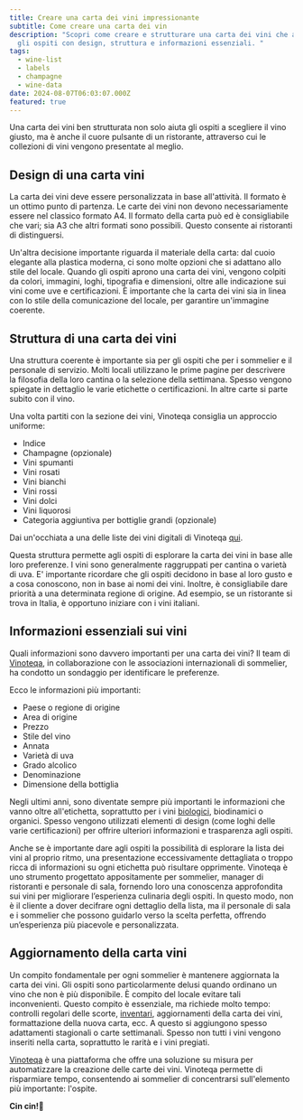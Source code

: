 ```yaml
---
title: Creare una carta dei vini impressionante
subtitle: Come creare una carta dei vin
description: "Scopri come creare e strutturare una carta dei vini che affascina
  gli ospiti con design, struttura e informazioni essenziali. "
tags:
  - wine-list
  - labels
  - champagne
  - wine-data
date: 2024-08-07T06:03:07.000Z
featured: true
---
```


Una carta dei vini ben strutturata non solo aiuta gli ospiti a scegliere il vino giusto, ma è anche il cuore pulsante di un ristorante, attraverso cui le collezioni di vini vengono presentate al meglio.

## Design di una carta vini

La carta dei vini deve essere personalizzata in base all'attività. Il formato è un ottimo punto di partenza. Le carte dei vini non devono necessariamente essere nel classico formato A4. Il formato della carta può ed è consigliabile che vari; sia A3 che altri formati sono possibili. Questo consente ai ristoranti di distinguersi.

Un'altra decisione importante riguarda il materiale della carta: dal cuoio elegante alla plastica moderna, ci sono molte opzioni che si adattano allo stile del locale. Quando gli ospiti aprono una carta dei vini, vengono colpiti da colori, immagini, loghi, tipografia e dimensioni, oltre alle indicazione sui vini come uve e certificazioni. È importante che la carta dei vini sia in linea con lo stile della comunicazione del locale, per garantire un'immagine coerente.

## Struttura di una carta dei vini

Una struttura coerente è importante sia per gli ospiti che per i sommelier e il personale di servizio. Molti locali utilizzano le prime pagine per descrivere la filosofia della loro cantina o la selezione della settimana. Spesso vengono spiegate in dettaglio le varie etichette o certificazioni. In altre carte si parte subito con il vino.

Una volta partiti con la sezione dei vini, Vinoteqa consiglia un approccio uniforme:

- Indice
- Champagne (opzionale)
- Vini spumanti
- Vini rosati
- Vini bianchi
- Vini rossi
- Vini dolci
- Vini liquorosi
- Categoria aggiuntiva per bottiglie grandi (opzionale)

Dai un'occhiata a una delle liste dei vini digitali di Vinoteqa [qui](https://app.vinoteqa.com/de/carte/01h08dydtpvr5yzdztjz8t5pf8).

Questa struttura permette agli ospiti di esplorare la carta dei vini in base alle loro preferenze. I vini sono generalmente raggruppati per cantina o varietà di uva. E' importante ricordare che gli ospiti decidono in base al loro gusto e a cosa conoscono, non in base ai nomi dei vini. Inoltre, è consigliabile dare priorità a una determinata regione di origine. Ad esempio, se un ristorante si trova in Italia, è opportuno iniziare con i vini italiani.

## Informazioni essenziali sui vini

Quali informazioni sono davvero importanti per una carta dei vini? Il team di [Vinoteqa](/it), in collaborazione con le associazioni internazionali di sommelier, ha condotto un sondaggio per identificare le preferenze.

Ecco le informazioni più importanti:

- Paese o regione di origine
- Area di origine
- Prezzo
- Stile del vino
- Annata
- Varietà di uva
- Grado alcolico
- Denominazione
- Dimensione della bottiglia

Negli ultimi anni, sono diventate sempre più importanti le informazioni che vanno oltre all'etichetta, soprattutto per i vini [biologici](/it/blog/wines/bio-vs-organic), biodinamici o organici. Spesso vengono utilizzati elementi di design (come loghi delle varie certificazioni) per offrire ulteriori informazioni e trasparenza agli ospiti.

Anche se è importante dare agli ospiti la possibilità di esplorare la lista dei vini al proprio ritmo, una presentazione eccessivamente dettagliata o troppo ricca di informazioni su ogni etichetta può risultare opprimente. Vinoteqa è uno strumento progettato appositamente per sommelier, manager di ristoranti e personale di sala, fornendo loro una conoscenza approfondita sui vini per migliorare l’esperienza culinaria degli ospiti. In questo modo, non è il cliente a dover decifrare ogni dettaglio della lista, ma il personale di sala e i sommelier che possono guidarlo verso la scelta perfetta, offrendo un’esperienza più piacevole e personalizzata.

## Aggiornamento della carta vini

Un compito fondamentale per ogni sommelier è mantenere aggiornata la carta dei vini. Gli ospiti sono particolarmente delusi quando ordinano un vino che non è più disponibile. È compito del locale evitare tali inconvenienti. Questo compito è essenziale, ma richiede molto tempo: controlli regolari delle scorte, [inventari](https://www.vinoteqa.com/it/blog/winecellar/wine-cellar-inventory), aggiornamenti della carta dei vini, formattazione della nuova carta, ecc. A questo si aggiungono spesso adattamenti stagionali o carte settimanali. Spesso non tutti i vini vengono inseriti nella carta, soprattutto le rarità e i vini pregiati.

[Vinoteqa](/it) è una piattaforma che offre una soluzione su misura per automatizzare la creazione delle carte dei vini. Vinoteqa permette di risparmiare tempo, consentendo ai sommelier di concentrarsi sull'elemento più importante: l'ospite.

**Cin cin!🍷**
